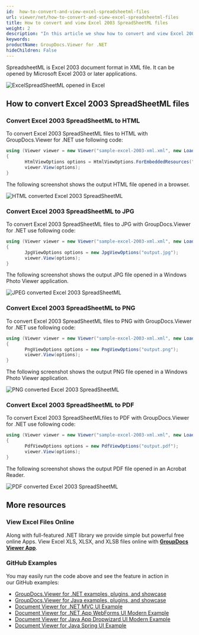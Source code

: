 ```yaml
---
id:  how-to-convert-and-view-excel-spreadsheetml-files
url: viewer/net/how-to-convert-and-view-excel-spreadsheetml-files
title: How to convert and view Excel 2003 SpreadSheetML files
weight: 2
description: "In this article we show how to convert and view Excel 2003 SpreadSheetML files with GroupDocs.Viewer within your .NET applications."
keywords: 
productName: GroupDocs.Viewer for .NET
hideChildren: False
---
```

SpreadsheetML is Excel 2003 document format in XML file. It can be opened by Microsoft Excel 2003 or later applications.

![ExcelSpreadSheetML opened in Excel](viewer/net/images/how-to-convert-and-view-excel-spreadsheetml-files/spreadsheetml-in-excel.png)

## How to convert Excel 2003 SpreadSheetML files

### Convert Excel 2003 SpreadSheetML to HTML

To convert Excel 2003 SpreadSheetML files to HTML with GroupDocs.Viewer for .NET use following code:

```csharp
using (Viewer viewer = new Viewer("sample-excel-2003-xml.xml", new LoadOptions(FileType.Excel2003XML))
{
       HtmlViewOptions options = HtmlViewOptions.ForEmbeddedResources("output.html");
       viewer.View(options);
}
```

The following screenshot shows the output HTML file opened in a browser.

![HTML converted Excel 2003 SpreadSheetML](viewer/net/images/how-to-convert-and-view-excel-spreadsheetml-files/spreadsheetml-in-html.png)

### Convert Excel 2003 SpreadSheetML to JPG

To convert Excel 2003 SpreadSheetML files to JPG with GroupDocs.Viewer for .NET use following code:

```csharp
using (Viewer viewer = new Viewer("sample-excel-2003-xml.xml", new LoadOptions(FileType.Excel2003XML))
{
       JpgViewOptions options = new JpgViewOptions("output.jpg");
       viewer.View(options);
}
```

The following screenshot shows the output JPG file opened in a Windows Photo Viewer application.

![JPEG converted Excel 2003 SpreadSheetML](viewer/net/images/how-to-convert-and-view-excel-spreadsheetml-files/spreadsheetml-in-jpg.png)

### Convert Excel 2003 SpreadSheetML to PNG

To convert Excel 2003 SpreadSheetML files to PNG with GroupDocs.Viewer for .NET use following code:

```csharp
using (Viewer viewer = new Viewer("sample-excel-2003-xml.xml", new LoadOptions(FileType.Excel2003XML))
{
       PngViewOptions options = new PngViewOptions("output.png");
       viewer.View(options);
}
```

The following screenshot shows the output PNG file opened in a Windows Photo Viewer application.

![PNG converted Excel 2003 SpreadSheetML](viewer/net/images/how-to-convert-and-view-excel-spreadsheetml-files/spreadsheetml-in-png.png)

### Convert Excel 2003 SpreadSheetML to PDF

To convert Excel 2003 SpreadSheetMLfiles to PDF with GroupDocs.Viewer for .NET use following code:

```csharp
using (Viewer viewer = new Viewer("sample-excel-2003-xml.xml", new LoadOptions(FileType.Excel2003XML))
{
       PdfViewOptions options = new PdfViewOptions("output.pdf");
       viewer.View(options);
}
```

The following screenshot shows the output PDF file opened in an Acrobat Reader.

![PDF converted Excel 2003 SpreadSheetML](viewer/net/images/how-to-convert-and-view-excel-spreadsheetml-files/spreadsheetml-in-pdf.png)

## More resources

### View Excel Files Online

Along with full-featured .NET library we provide simple but powerful free online Apps.
View Excel XLS, XLSX, and XLSB files online with **[GroupDocs Viewer App](https://products.groupdocs.app/viewer/excel)**.

### GitHub Examples

You may easily run the code above and see the feature in action in our GitHub examples:

* [GroupDocs.Viewer for .NET examples, plugins, and showcase](https://github.com/groupdocs-viewer/GroupDocs.Viewer-for-.NET)
* [GroupDocs.Viewer for Java examples, plugins, and showcase](https://github.com/groupdocs-viewer/GroupDocs.Viewer-for-Java)
* [Document Viewer for .NET MVC UI Example](https://github.com/groupdocs-viewer/GroupDocs.Viewer-for-.NET-MVC)
* [Document Viewer for .NET App WebForms UI Modern Example](https://github.com/groupdocs-viewer/GroupDocs.Viewer-for-.NET-WebForms)
* [Document Viewer for Java App Dropwizard UI Modern Example](https://github.com/groupdocs-viewer/GroupDocs.Viewer-for-Java-Dropwizard)
* [Document Viewer for Java Spring UI Example](https://github.com/groupdocs-viewer/GroupDocs.Viewer-for-Java-Spring)

